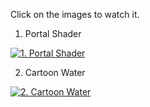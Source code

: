 Click on the images to watch it.

1. Portal Shader

[![1. Portal Shader](https://img.youtube.com/vi/f20TW5RQjEk/maxresdefault.jpg)](https://youtube.com/shorts/f20TW5RQjEk)


2. Cartoon Water

[![2. Cartoon Water](https://img.youtube.com/vi/bypIhjuzBUk/maxresdefault.jpg)](https://youtube.com/shorts/bypIhjuzBUk)

